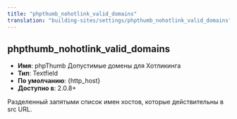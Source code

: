 ```yaml
---
title: "phpthumb_nohotlink_valid_domains"
translation: "building-sites/settings/phpthumb_nohotlink_valid_domains"
---
```


## phpthumb_nohotlink_valid_domains

-   **Имя**: phpThumb Допустимые домены для Хотликинга
-   **Тип**: Textfield
-   **По умолчанию**: {http_host}
-   **Доступно в**: 2.0.8+

Разделенный запятыми список имен хостов, которые действительны в src URL.
